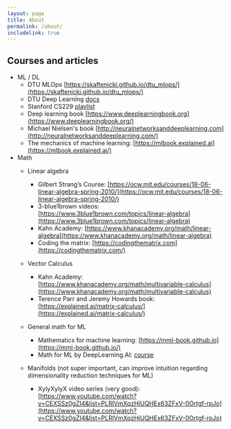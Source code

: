 ```yaml
---
layout: page
title: About
permalink: /about/
includelink: true
---
```


## Courses and articles

- ML / DL
  - DTU MLOps [https://skaftenicki.github.io/dtu_mlops/](https://skaftenicki.github.io/dtu_mlops/)
  - DTU Deep Learning [docs](https://docs.google.com/document/d/e/2PACX-1vRL1M_zEyzH8d4jKHltDauAYIPgtudXV0uRwTspy7i1mt2WcMaUms1H2RBcANxfFKfiMm4BbJ5cYL9C/pub)
  - Stanford CS229 [playlist](https://www.youtube.com/watch?v=KzH1ovd4Ots)
  - Deep learning book [https://www.deeplearningbook.org](https://www.deeplearningbook.org/)
  - Michael Nielsen's book [http://neuralnetworksanddeeplearning.com](http://neuralnetworksanddeeplearning.com/)
  - The mechanics of machine learning: [https://mlbook.explained.ai](https://mlbook.explained.ai/)
- Math
  - Linear algebra
    - Gilbert Strang’s Course: [https://ocw.mit.edu/courses/18-06-linear-algebra-spring-2010/](https://ocw.mit.edu/courses/18-06-linear-algebra-spring-2010/)
    - 3-blue1brown videos: [https://www.3blue1brown.com/topics/linear-algebra](https://www.3blue1brown.com/topics/linear-algebra)
    - Kahn Academy: [https://www.khanacademy.org/math/linear-algebra](https://www.khanacademy.org/math/linear-algebra)
    - Coding the matrix: [https://codingthematrix.com](https://codingthematrix.com/)
	
  - Vector Calculus
    - Kahn Academy:[https://www.khanacademy.org/math/multivariable-calculus](https://www.khanacademy.org/math/multivariable-calculus)
    - Terence Parr and Jeremy Howards book: [https://explained.ai/matrix-calculus/](https://explained.ai/matrix-calculus/)
	
  - General math for ML
	- Mathematics for machine learning: [https://mml-book.github.io](https://mml-book.github.io/)
	- Math for ML by DeepLearning.AI: [course](https://www.deeplearning.ai/courses/mathematics-for-machine-learning-and-data-science-specialization/)
	
  - Manifolds (not super important, can improve intuition regarding dimensionality reduction techniques for ML)
	- XylyXylyX video series (very good): [https://www.youtube.com/watch?v=CEXSSz0gZI4&list=PLRlVmXqzHjUQHEx63ZFxV-0Ortgf-rpJo](https://www.youtube.com/watch?v=CEXSSz0gZI4&list=PLRlVmXqzHjUQHEx63ZFxV-0Ortgf-rpJo)

